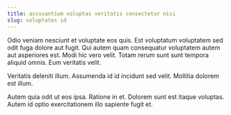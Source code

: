 ```yaml
---
title: accusantium voluptas veritatis consectetur nisi
slug: voluptates id
---
```


Odio veniam nesciunt et voluptate eos quis. Est voluptatum voluptatem sed odit fuga dolore aut fugit. Qui autem quam consequatur voluptatem autem aut asperiores est. Modi hic vero velit. Totam rerum sunt sunt tempora aliquid omnis. Eum veritatis velit.

Veritatis deleniti illum. Assumenda id id incidunt sed velit. Mollitia dolorem est illum.

Autem quia odit ut eos ipsa. Ratione in et. Dolorem sunt est itaque voluptas. Autem id optio exercitationem illo sapiente fugit et.
